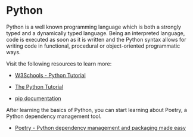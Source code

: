 # Python

Python is a well known programming language which is both a strongly typed and a dynamically typed language. Being an interpreted language, code is executed as soon as it is written and the Python syntax allows for writing code in functional, procedural or object-oriented programmatic ways.

Visit the following resources to learn more:

- [W3Schools - Python Tutorial](https://www.w3schools.com/python/)

- [The Python Tutorial](https://docs.python.org/3/tutorial/index.html)

- [pip documentation](https://pip.pypa.io/en/stable/)

After learning the basics of Python, you can start learning about Poetry, a Python dependency management tool.

- [Poetry - Python dependency management and packaging made easy](https://python-poetry.org/)
